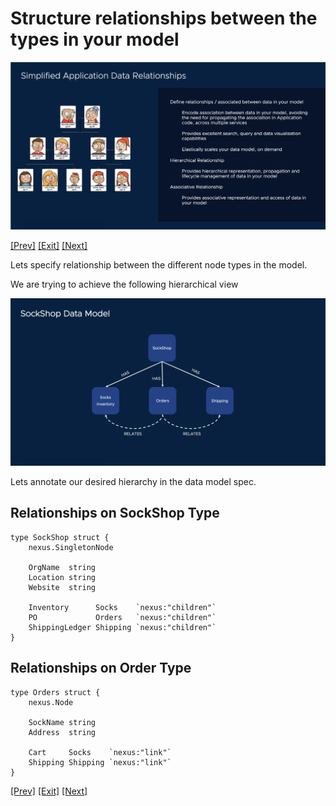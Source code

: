 # Structure relationships between the types in your model

![SockShop](../images/Playground-5-Relationships.png)

[[Prev]](Playground-SockShop.md) [[Exit]](../../README.md) [[Next]](Playground-SockShop-API.md)

Lets specify relationship between the different node types in the model.

We are trying to achieve the following hierarchical view

![SockShop](../images/Playground-6-SockShop-Relationships.png)

Lets annotate our desired hierarchy in the data model spec.
## Relationships on SockShop Type

```
type SockShop struct {
	nexus.SingletonNode

	OrgName  string
	Location string
	Website  string

	Inventory      Socks    `nexus:"children"`
	PO             Orders   `nexus:"children"`
	ShippingLedger Shipping `nexus:"children"`
}
```

## Relationships on Order Type

```
type Orders struct {
	nexus.Node

	SockName string
	Address  string

	Cart     Socks    `nexus:"link"`
	Shipping Shipping `nexus:"link"`
}
```

[[Prev]](Playground-SockShop.md) [[Exit]](../../README.md) [[Next]](Playground-SockShop-API.md)
